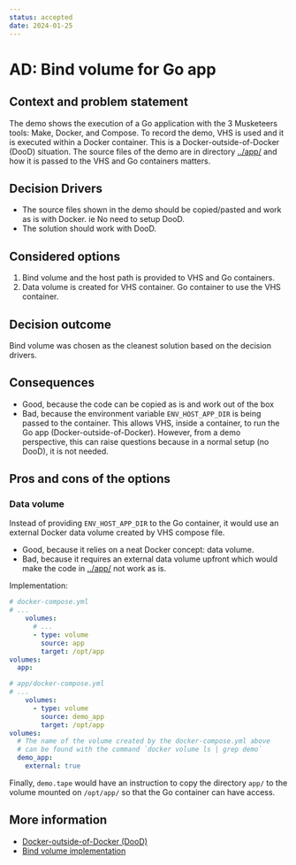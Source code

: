 ```yaml
---
status: accepted
date: 2024-01-25
---
```


# AD: Bind volume for Go app

## Context and problem statement

The demo shows the execution of a Go application with the 3 Musketeers tools: Make, Docker, and Compose. To record the demo, VHS is used and it is executed within a Docker container. This is a Docker-outside-of-Docker (DooD) situation. The source files of the demo are in directory [../app/](../app) and how it is passed to the VHS and Go containers matters.

## Decision Drivers

- The source files shown in the demo should be copied/pasted and work as is with Docker. ie No need to setup DooD.
- The solution should work with DooD.

## Considered options

1. Bind volume and the host path is provided to VHS and Go containers.
2. Data volume is created for VHS container. Go container to use the VHS container.

## Decision outcome

Bind volume was chosen as the cleanest solution based on the decision drivers.

## Consequences

- Good, because the code can be copied as is and work out of the box
- Bad, because the environment variable `ENV_HOST_APP_DIR` is being passed to the container. This allows VHS, inside a container, to run the Go app (Docker-outside-of-Docker). However, from a demo perspective, this can raise questions because in a normal setup (no DooD), it is not needed.

## Pros and cons of the options

### Data volume

Instead of providing `ENV_HOST_APP_DIR` to the Go container, it would use an external Docker data volume created by VHS compose file.

- Good, because it relies on a neat Docker concept: data volume.
- Bad, because it requires an external data volume upfront which would make the code in [../app/](../app) not work as is.

Implementation:

```yml
# docker-compose.yml
# ...
    volumes:
      # ...
      - type: volume
        source: app
        target: /opt/app
volumes:
  app:
```

```yml
# app/docker-compose.yml
# ...
    volumes:
      - type: volume
        source: demo_app
        target: /opt/app
volumes:
  # The name of the volume created by the docker-compose.yml above
  # can be found with the command `docker volume ls | grep demo`
  demo_app:
    external: true
```

Finally, `demo.tape` would have an instruction to copy the directory `app/` to the volume mounted on `/opt/app/` so that the Go container can have access.

## More information

- [Docker-outside-of-Docker (DooD)][linkDockerOutsideOfDocker]
- [Bind volume implementation][linkBindVolumeImplementation]


[linkBindVolumeImplementation]: ../README.md#implementation
[linkDockerOutsideOfDocker]: https://3musketeersdev.netlify.app/guide/patterns.html#docker-in-outside-of-docker-dind-dood
